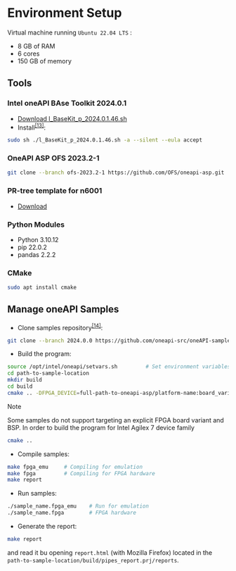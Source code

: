 # Environment Setup

Virtual machine running `Ubuntu 22.04 LTS` :
  * 8 GB of RAM 
  * 6 cores
  * 150 GB of memory

## Tools <a name="ch_tools"></a>
### Intel oneAPI BAse Toolkit 2024.0.1
* [Download l_BaseKit_p_2024.0.1.46.sh](https://registrationcenter-download.intel.com/akdlm/IRC_NAS/163da6e4-56eb-4948-aba3-debcec61c064/l_BaseKit_p_2024.0.1.46.sh)
* Install<sup>[[13]](references.md#ref_intel_install)</sup>:
```bash
sudo sh ./l_BaseKit_p_2024.0.1.46.sh -a --silent --eula accept
```

### OneAPI ASP OFS 2023.2-1
```bash
git clone --branch ofs-2023.2-1 https://github.com/OFS/oneapi-asp.git
```

### PR-tree template for n6001
* [Download](https://github.com/OFS/ofs-agx7-pcie-attach/releases/download/ofs-2023.2-1/pr_template-n6001.tar.gz)

### Python Modules
* Python 3.10.12
* pip 22.0.2
* pandas 2.2.2

### CMake
```bash
sudo apt install cmake
```

## Manage oneAPI Samples <a name="ch_samples"></a>
* Clone samples repository<sup>[[14]](references.md#ref_oneapi_asp_get)</sup>:
```bash
git clone --branch 2024.0.0 https://github.com/oneapi-src/oneAPI-samples.git
```
* Build the program:
```bash
source /opt/intel/oneapi/setvars.sh         # Set environment variables (on every new terminal window)
cd path-to-sample-location
mkdir build
cd build
cmake .. -DFPGA_DEVICE=full-path-to-oneapi-asp/platform-name:board_variant
```
>[!NOTE]
> Some samples do not support targeting an explicit FPGA board variant and BSP. In order to build the program for Intel Agilex 7 device family
>```bash
> cmake ..
>```

* Compile samples:
```bash
make fpga_emu     # Compiling for emulation
make fpga         # Compiling for FPGA hardware
make report
```

* Run samples:
```bash
./sample_name.fpga_emu    # Run for emulation
./sample_name.fpga        # FPGA hardware
```

* Generate the report:
```bash
make report
```
and read it bu opening `report.html` (with Mozilla Firefox) located in the `path-to-sample-location/build/pipes_report.prj/reports`.